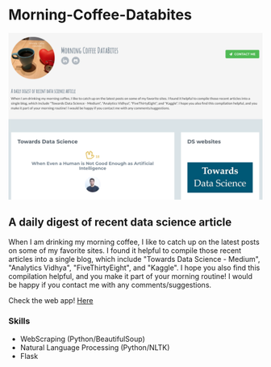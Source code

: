 # Morning-Coffee-Databites

<img src="screen_shot.png">

## A daily digest of recent data science article
When I am drinking my morning coffee, I like to catch up on the latest posts on some of my favorite sites. I found it helpful to compile those recent articles into a single blog, which include "Towards Data Science - Medium", "Analytics Vidhya", "FiveThirtyEight", and "Kaggle". I hope you also find this compilation helpful, and you make it part of your morning routine! I would be happy if you contact me with any comments/suggestions.

Check the web app! [Here](http://morning-coffee.herokuapp.com/)

### Skills
- WebScraping (Python/BeautifulSoup)
- Natural Language Processing (Python/NLTK)
- Flask

